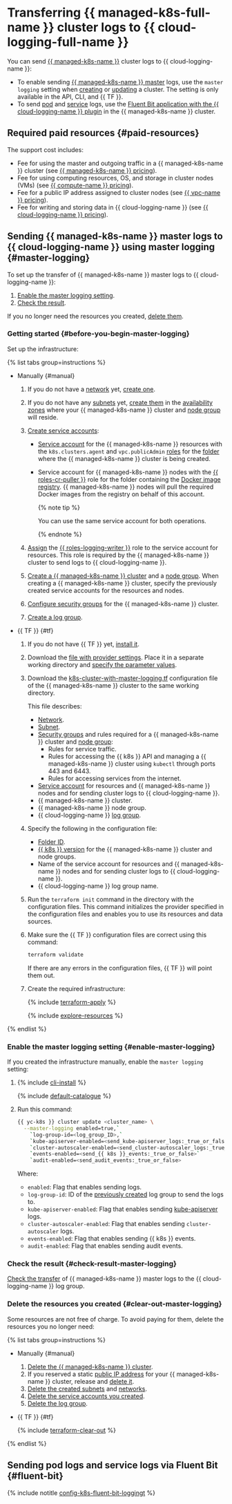 # Transferring {{ managed-k8s-full-name }} cluster logs to {{ cloud-logging-full-name }}


You can send [{{ managed-k8s-name }}](../../managed-kubernetes/concepts/index.md#kubernetes-cluster) cluster logs to {{ cloud-logging-name }}:
* To enable sending [{{ managed-k8s-name }} master](../../managed-kubernetes/concepts/index.md#master) logs, use the `master logging` setting when [creating](../../managed-kubernetes/operations/kubernetes-cluster/kubernetes-cluster-create.md) or [updating](../../managed-kubernetes/operations/kubernetes-cluster/kubernetes-cluster-update.md) a cluster. The setting is only available in the API, CLI, and {{ TF }}.
* To send [pod](../../managed-kubernetes/concepts/index.md#pod) and [service](../../managed-kubernetes/concepts/index.md#service) logs, use the [Fluent Bit application with the {{ cloud-logging-name }} plugin](/marketplace/products/yc/fluent-bit) in the {{ managed-k8s-name }} cluster.


## Required paid resources {#paid-resources}

The support cost includes:

* Fee for using the master and outgoing traffic in a {{ managed-k8s-name }} cluster (see [{{ managed-k8s-name }} pricing](../../managed-kubernetes/pricing.md)).
* Fee for using computing resources, OS, and storage in cluster nodes (VMs) (see [{{ compute-name }} pricing](../../compute/pricing.md)).
* Fee for a public IP address assigned to cluster nodes (see [{{ vpc-name }} pricing](../../vpc/pricing.md#prices-public-ip)).
* Fee for writing and storing data in {{ cloud-logging-name }} (see [{{ cloud-logging-name }} pricing](../../logging/pricing.md)).


## Sending {{ managed-k8s-name }} master logs to {{ cloud-logging-name }} using master logging {#master-logging}

To set up the transfer of {{ managed-k8s-name }} master logs to {{ cloud-logging-name }}:
1. [Enable the master logging setting](#enable-master-logging).
1. [Check the result](#check-result-master-logging).

If you no longer need the resources you created, [delete them](#clear-out-master-logging).

### Getting started {#before-you-begin-master-logging}

Set up the infrastructure:

{% list tabs group=instructions %}

- Manually {#manual}

  1. If you do not have a [network](../../vpc/concepts/network.md#network) yet, [create one](../../vpc/operations/network-create.md).
  1. If you do not have any [subnets](../../vpc/concepts/network.md#subnet) yet, [create them](../../vpc/operations/subnet-create.md) in the [availability zones](../../overview/concepts/geo-scope.md) where your {{ managed-k8s-name }} cluster and [node group](../../managed-kubernetes/concepts/index.md#node-group) will reside.
  1. [Create service accounts](../../iam/operations/sa/create.md#create-sa):
     * [Service account](../../iam/concepts/users/service-accounts.md) for the {{ managed-k8s-name }} resources with the `k8s.clusters.agent` and `vpc.publicAdmin` [roles](../../iam/concepts/access-control/roles.md) for the [folder](../../resource-manager/concepts/resources-hierarchy.md#folder) where the {{ managed-k8s-name }} cluster is being created.
     * Service account for {{ managed-k8s-name }} nodes with the [{{ roles-cr-puller }}](../../container-registry/security/index.md#container-registry-images-puller) role for the folder containing the [Docker image](../../container-registry/concepts/docker-image.md) [registry](../../container-registry/concepts/registry.md). {{ managed-k8s-name }} nodes will pull the required Docker images from the registry on behalf of this account.

       {% note tip %}

       You can use the same service account for both operations.

       {% endnote %}

  1. [Assign](../../iam/operations/sa/assign-role-for-sa.md#binding-role-resource) the [{{ roles-logging-writer }}](../../logging/security/index.md#logging-writer) role to the service account for resources. This role is required by the {{ managed-k8s-name }} cluster to send logs to {{ cloud-logging-name }}.
  1. [Create a {{ managed-k8s-name }} cluster](../../managed-kubernetes/operations/kubernetes-cluster/kubernetes-cluster-create.md#kubernetes-cluster-create) and a [node group](../../managed-kubernetes/operations/node-group/node-group-create.md). When creating a {{ managed-k8s-name }} cluster, specify the previously created service accounts for the resources and nodes.
  1. [Configure security groups](../../managed-kubernetes/operations/connect/security-groups.md) for the {{ managed-k8s-name }} cluster.
  1. [Create a log group](../../logging/operations/create-group.md).

- {{ TF }} {#tf}

  1. If you do not have {{ TF }} yet, [install it](../../tutorials/infrastructure-management/terraform-quickstart.md#install-terraform).
  1. Download the [file with provider settings](https://github.com/yandex-cloud-examples/yc-terraform-provider-settings/blob/main/provider.tf). Place it in a separate working directory and [specify the parameter values](../../tutorials/infrastructure-management/terraform-quickstart.md#configure-provider).
  1. Download the [k8s-cluster-with-master-logging.tf](https://github.com/yandex-cloud-examples/yc-mk8s-cloud-logging/blob/main/k8s-cluster-with-master-logging.tf) configuration file of the {{ managed-k8s-name }} cluster to the same working directory.

     This file describes:
     * [Network](../../vpc/concepts/network.md#network).
     * [Subnet](../../vpc/concepts/network.md#subnet).
     * [Security groups](../../managed-kubernetes/operations/connect/security-groups.md) and rules required for a {{ managed-k8s-name }} cluster and [node group](../../managed-kubernetes/concepts/index.md#node-group):
       * Rules for service traffic.
       * Rules for accessing the {{ k8s }} API and managing a {{ managed-k8s-name }} cluster using `kubectl` through ports 443 and 6443.
       * Rules for accessing services from the internet.
     * [Service account](../../iam/concepts/users/service-accounts.md) for resources and {{ managed-k8s-name }} nodes and for sending cluster logs to {{ cloud-logging-name }}.
     * {{ managed-k8s-name }} cluster.
     * {{ managed-k8s-name }} node group.
     * {{ cloud-logging-name }} [log group](../../logging/concepts/log-group.md).
  1. Specify the following in the configuration file:
     * [Folder ID](../../resource-manager/operations/folder/get-id.md).
     * [{{ k8s }} version](../../managed-kubernetes/concepts/release-channels-and-updates.md) for the {{ managed-k8s-name }} cluster and node groups.
     * Name of the service account for resources and {{ managed-k8s-name }} nodes and for sending cluster logs to {{ cloud-logging-name }}.
     * {{ cloud-logging-name }} log group name.
  1. Run the `terraform init` command in the directory with the configuration files. This command initializes the provider specified in the configuration files and enables you to use its resources and data sources.
  1. Make sure the {{ TF }} configuration files are correct using this command:

     ```bash
     terraform validate
     ```

     If there are any errors in the configuration files, {{ TF }} will point them out.
  1. Create the required infrastructure:

     {% include [terraform-apply](../../_includes/mdb/terraform/apply.md) %}

     {% include [explore-resources](../../_includes/mdb/terraform/explore-resources.md) %}

{% endlist %}

### Enable the master logging setting {#enable-master-logging}

If you created the infrastructure manually, enable the `master logging` setting:
1. {% include [cli-install](../../_includes/cli-install.md) %}

   {% include [default-catalogue](../../_includes/default-catalogue.md) %}

1. Run this command:

   ```bash
   {{ yc-k8s }} cluster update <cluster_name> \
     --master-logging enabled=true,`
       `log-group-id=<log_group_ID>,`
       `kube-apiserver-enabled=<send_kube-apiserver_logs:_true_or_false>,`
       `cluster-autoscaler-enabled=<send_cluster-autoscaler_logs:_true_or_false>,`
       `events-enabled=<send_{{ k8s }}_events:_true_or_false>`
       `audit-enabled=<send_audit_events:_true_or_false>
   ```

   Where:
   * `enabled`: Flag that enables sending logs.
   * `log-group-id`: ID of the [previously created](#before-you-begin-master-logging) log group to send the logs to.
   * `kube-apiserver-enabled`: Flag that enables sending [kube-apiserver](https://kubernetes.io/docs/reference/command-line-tools-reference/kube-apiserver/) logs.
   * `cluster-autoscaler-enabled`: Flag that enables sending `cluster-autoscaler` logs.
   * `events-enabled`: Flag that enables sending {{ k8s }} events.
   * `audit-enabled`: Flag that enables sending audit events.

### Check the result {#check-result-master-logging}

[Check the transfer](../../logging/operations/read-logs.md) of {{ managed-k8s-name }} master logs to the {{ cloud-logging-name }} log group.

### Delete the resources you created {#clear-out-master-logging}

Some resources are not free of charge. To avoid paying for them, delete the resources you no longer need:

{% list tabs group=instructions %}

- Manually {#manual}

  1. [Delete the {{ managed-k8s-name }} cluster](../../managed-kubernetes/operations/kubernetes-cluster/kubernetes-cluster-delete.md).
  1. If you reserved a static [public IP address](../../vpc/concepts/address.md#public-addresses) for your {{ managed-k8s-name }} cluster, release and [delete it](../../vpc/operations/address-delete.md).
  1. [Delete the created subnets](../../vpc/operations/subnet-delete.md) and [networks](../../vpc/operations/network-delete.md).
  1. [Delete the service accounts you created](../../iam/operations/sa/delete.md).
  1. [Delete the log group](../../logging/operations/delete-group.md).

- {{ TF }} {#tf}

  {% include [terraform-clear-out](../../_includes/mdb/terraform/clear-out.md) %}

{% endlist %}

## Sending pod logs and service logs via Fluent Bit {#fluent-bit}

{% include notitle [config-k8s-fluent-bit-loggingt](../../_tutorials/containers/config-k8s-fluent-bit-logging.md) %}
